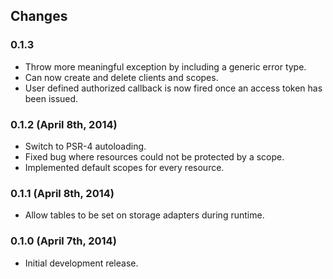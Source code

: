 ## Changes

### 0.1.3

- Throw more meaningful exception by including a generic error type.
- Can now create and delete clients and scopes.
- User defined authorized callback is now fired once an access token has been issued.

### 0.1.2 (April 8th, 2014)

- Switch to PSR-4 autoloading.
- Fixed bug where resources could not be protected by a scope.
- Implemented default scopes for every resource.

### 0.1.1 (April 8th, 2014)

- Allow tables to be set on storage adapters during runtime.

### 0.1.0 (April 7th, 2014)

- Initial development release.